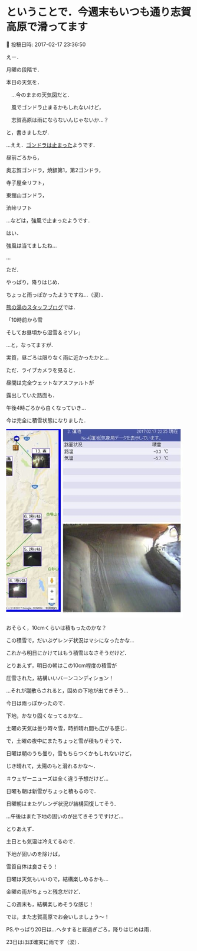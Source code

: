 # ということで．今週末もいつも通り志賀高原で滑ってます

📅 投稿日時: 2017-02-17 23:36:50

えー．


月曜の段階で．


本日の天気を．


　…今のままの天気図だと．


　風でゴンドラ止まるかもしれないけど，


　志賀高原は雨にならないんじゃないか…？


と，書きましたが．





…ええ．[ゴンドラは止まった](https://www.facebook.com/yakebitaiyama/posts/1225547677540576)ようです．


昼前ごろから，


奥志賀ゴンドラ，焼額第1，第2ゴンドラ，


寺子屋全リフト，


東館山ゴンドラ，


渋峠リフト


…などは，強風で止まったようです．


はい．


強風は当てましたね…





…


ただ．


やっぱり，降りはじめ．


ちょっと雨っぽかったようですね…（涙）．


[熊の湯のスタッフブログ](http://ameblo.jp/kumakumanoyu/entry-12248639875.html)では．


「10時前から雪


そしてお昼頃から湿雪＆ミゾレ」


…と，なってますが．





実質，昼ごろは限りなく雨に近かったかと…





ただ．ライブカメラを見ると．


昼間は完全ウェットなアスファルトが


露出していた路面も．


午後4時ごろから白くなっていき…


今は完全に積雪状態になりました．




![a199f9f10073b7c1606e148989ac934b.jpg](images/a199f9f10073b7c1606e148989ac934b.jpg)




おそらく，10cmくらいは積もったのかな？





この積雪で，だいぶゲレンデ状況はマシになったかな…


これから明日にかけてはもう積雪はなさそうだけど．





とりあえず，明日の朝はこの10cm程度の積雪が


圧雪された，結構いいバーンコンディション！


…それが蹴散らされると，固めの下地が出てきそう…


今日は雨っぽかったので．


下地，かなり固くなってるかな…





土曜の天気は曇り時々雪，時折晴れ間も広がる感じ．





で，土曜の夜中にまたちょっと雪が積もりそうで．





日曜は朝のうち曇り，雪もちらつくかもしれないけど，


じき晴れて，太陽のもと滑れるかな～．


＃ウェザーニューズは全く違う予想だけど…


日曜も朝は新雪がちょっと積もるので．


日曜朝はまたゲレンデ状況が結構回復してそう．


…午後はまた下地の固いのが出てきそうですけど…





とりあえず．


土日とも気温は冷えてるので．


下地が固いのを除けば，


雪質自体は良さそう！


日曜は天気もいいので，結構楽しめるかも…


金曜の雨がちょっと残念だけど．


この週末も，結構楽しめそうな感じ！





では，また志賀高原でお会いしましょう～！





PS.やっぱり20日は…ヘタすると昼過ぎごろ，降りはじめは雨．


23日はほぼ確実に雨です（涙）．

